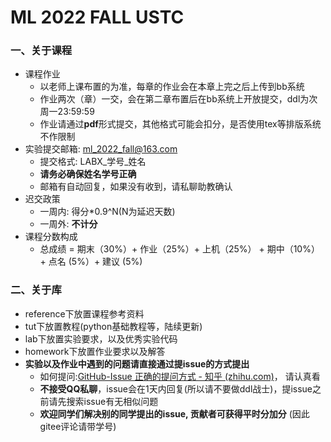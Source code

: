 # ML 2022 FALL USTC

### 一、关于课程

- 课程作业
  - 以老师上课布置的为准，每章的作业会在本章上完之后上传到bb系统
  - 作业两次（章）一交，会在第二章布置后在bb系统上开放提交，ddl为次周一23:59:59
  - 作业请通过**pdf**形式提交，其他格式可能会扣分，是否使用tex等排版系统不作限制
- 实验提交邮箱: ml_2022_fall@163.com
  - 提交格式: LABX\_学号\_姓名
  - **请务必确保姓名学号正确**
  - 邮箱有自动回复，如果没有收到，请私聊助教确认
- 迟交政策
  - 一周内:  得分\*0.9^N(N为延迟天数)
  - 一周外: **不计分**
- 课程分数构成
  - 总成绩 = 期末（30%）+ 作业（25%）+ 上机（25%） + 期中（10%） + 点名 (5%）+ 建议 (5%)



### 二、关于库

- reference下放置课程参考资料
- tut下放置教程(python基础教程等，陆续更新)
- lab下放置实验要求，以及优秀实验代码
- homework下放置作业要求以及解答
- **实验以及作业中遇到的问题请直接通过提issue的方式提出**
  - 如何提问:[GitHub-Issue 正确的提问方式 - 知乎 (zhihu.com)](https://zhuanlan.zhihu.com/p/75691927)， 请认真看
  - **不接受QQ私聊**，issue会在1天内回复(所以请不要做ddl战士)，提issue之前请先搜索issue有无相似问题
  - **欢迎同学们解决别的同学提出的issue, 贡献者可获得平时分加分** (因此gitee评论请带学号)





